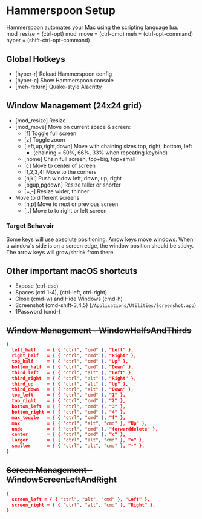 # Hammerspoon Setup

Hammerspoon automates your Mac using the scripting language lua.
mod_resize = (ctrl-opt)
mod_move = (ctrl-cmd)
meh = (ctrl-opt-command)
hyper = (shift-ctrl-opt-command)

## Global Hotkeys
- [hyper-r] Reload Hammerspoon config
- [hyper-c] Show Hammerspoon console
- [meh-return] Quake-style Alacritty

## Window Management (24x24 grid)
- [mod_resize] Resize
- [mod_move] Move on current space & screen:
  - [f] Toggle full screen
  - [z] Toggle zoom
  - [left,up,right,down] Move with chaining sizes top, right, bottom, left
    - (chaining = 50%, 66%, 33% when repeating keybind)
  - [home] Chain full screen, top+big, top+small
  - [c] Move to center of screen
  - [1,2,3,4] Move to the corners
  - [hjkl] Push window left, down, up, right
  - [pgup,pgdown] Resize taller or shorter
  - [=,-] Resize wider, thinner
- Move to different screens
  - [n,p] Move to next or previous screen
  - [,.] Move to to right or left screen

### Target Behavoir
Some keys will use absolute positioning.
Arrow keys move windows. When a window's side is on a screen edge, the window position should be sticky. The arrow keys will grow/shrink from there.

## Other important macOS shortcuts
- Expose (ctrl-esc)
- Spaces (ctrl 1-4), (ctrl-left, ctrl-right)
- Close (cmd-w) and Hide Windows (cmd-h)
- Screenshot (cmd-shift-3,4,5) (`/Applications/Utilities/Screenshot.app`)
- 1Password (cmd-\)


## ~~Window Management - WindowHalfsAndThirds~~
```json
{
  left_half    = { { "ctrl", "cmd" }, "Left" },
  right_half   = { { "ctrl", "cmd" }, "Right" },
  top_half     = { { "ctrl", "cmd" }, "Up" },
  bottom_half  = { { "ctrl", "cmd" }, "Down" },
  third_left   = { { "ctrl", "alt" }, "Left" },
  third_right  = { { "ctrl", "alt" }, "Right" },
  third_up     = { { "ctrl", "alt" }, "Up" },
  third_down   = { { "ctrl", "alt" }, "Down" },
  top_left     = { { "ctrl", "cmd" }, "1" },
  top_right    = { { "ctrl", "cmd" }, "2" },
  bottom_left  = { { "ctrl", "cmd" }, "3" },
  bottom_right = { { "ctrl", "cmd" }, "4" },
  max_toggle   = { { "ctrl", "cmd" }, "f" },
  max          = { { "ctrl", "alt", "cmd" }, "Up" },
  undo         = { { "ctrl", "cmd" }, "forwarddelete" },
  center       = { { "ctrl", "cmd" }, "c" },
  larger       = { { "ctrl", "alt", "cmd" }, "=" },
  smaller      = { { "ctrl", "alt", "cmd" }, "-" },
}
 ```

## ~~Screen Management - WindowScreenLeftAndRight~~
```json
{
  screen_left = { { "ctrl", "alt", "cmd" }, "Left" },
  screen_right = { { "ctrl", "alt", "cmd" }, "Right" },
}
```
